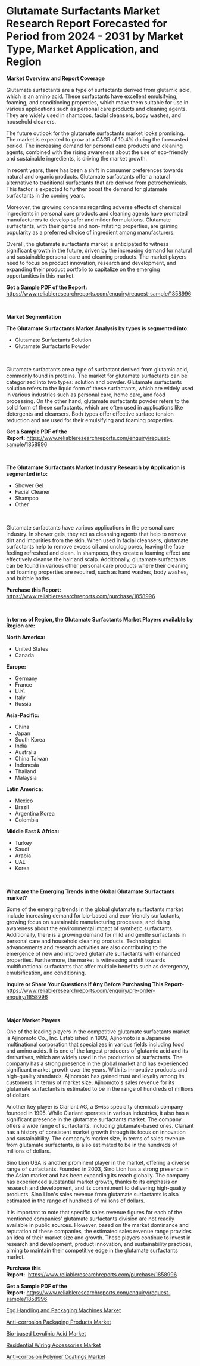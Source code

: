 <p><h1>Glutamate Surfactants Market Research Report Forecasted for Period from 2024 -  2031 by Market Type, Market Application, and Region</h1></p><p><strong>Market Overview and Report Coverage</strong></p>
<p><p>Glutamate surfactants are a type of surfactants derived from glutamic acid, which is an amino acid. These surfactants have excellent emulsifying, foaming, and conditioning properties, which make them suitable for use in various applications such as personal care products and cleaning agents. They are widely used in shampoos, facial cleansers, body washes, and household cleaners.</p><p>The future outlook for the glutamate surfactants market looks promising. The market is expected to grow at a CAGR of 10.4% during the forecasted period. The increasing demand for personal care products and cleaning agents, combined with the rising awareness about the use of eco-friendly and sustainable ingredients, is driving the market growth.</p><p>In recent years, there has been a shift in consumer preferences towards natural and organic products. Glutamate surfactants offer a natural alternative to traditional surfactants that are derived from petrochemicals. This factor is expected to further boost the demand for glutamate surfactants in the coming years.</p><p>Moreover, the growing concerns regarding adverse effects of chemical ingredients in personal care products and cleaning agents have prompted manufacturers to develop safer and milder formulations. Glutamate surfactants, with their gentle and non-irritating properties, are gaining popularity as a preferred choice of ingredient among manufacturers.</p><p>Overall, the glutamate surfactants market is anticipated to witness significant growth in the future, driven by the increasing demand for natural and sustainable personal care and cleaning products. The market players need to focus on product innovation, research and development, and expanding their product portfolio to capitalize on the emerging opportunities in this market.</p></p>
<p><strong>Get a Sample PDF of the Report:</strong> <a href="https://www.reliableresearchreports.com/enquiry/request-sample/1858996">https://www.reliableresearchreports.com/enquiry/request-sample/1858996</a></p>
<p>&nbsp;</p>
<p><strong>Market Segmentation</strong></p>
<p><strong>The Glutamate Surfactants Market Analysis by types is segmented into:</strong></p>
<p><ul><li>Glutamate Surfactants Solution</li><li>Glutamate Surfactants Powder</li></ul></p>
<p>&nbsp;</p>
<p><p>Glutamate surfactants are a type of surfactant derived from glutamic acid, commonly found in proteins. The market for glutamate surfactants can be categorized into two types: solution and powder. Glutamate surfactants solution refers to the liquid form of these surfactants, which are widely used in various industries such as personal care, home care, and food processing. On the other hand, glutamate surfactants powder refers to the solid form of these surfactants, which are often used in applications like detergents and cleansers. Both types offer effective surface tension reduction and are used for their emulsifying and foaming properties.</p></p>
<p><strong>Get a Sample PDF of the Report:</strong>&nbsp;<a href="https://www.reliableresearchreports.com/enquiry/request-sample/1858996">https://www.reliableresearchreports.com/enquiry/request-sample/1858996</a></p>
<p>&nbsp;</p>
<p><strong>The Glutamate Surfactants Market Industry Research by Application is segmented into:</strong></p>
<p><ul><li>Shower Gel</li><li>Facial Cleaner</li><li>Shampoo</li><li>Other</li></ul></p>
<p>&nbsp;</p>
<p><p>Glutamate surfactants have various applications in the personal care industry. In shower gels, they act as cleansing agents that help to remove dirt and impurities from the skin. When used in facial cleansers, glutamate surfactants help to remove excess oil and unclog pores, leaving the face feeling refreshed and clean. In shampoos, they create a foaming effect and effectively cleanse the hair and scalp. Additionally, glutamate surfactants can be found in various other personal care products where their cleaning and foaming properties are required, such as hand washes, body washes, and bubble baths.</p></p>
<p><strong>Purchase this Report:</strong>&nbsp; <a href="https://www.reliableresearchreports.com/purchase/1858996">https://www.reliableresearchreports.com/purchase/1858996</a></p>
<p>&nbsp;</p>
<p><strong>In terms of Region, the Glutamate Surfactants Market Players available by Region are:</strong></p>
<p>
    <p> <strong> North America: </strong>
        <ul>
            <li>United States</li>
            <li>Canada</li>
        </ul>
        </p> 
    <p> <strong> Europe: </strong>
        <ul>
            <li>Germany</li>
            <li>France</li>
            <li>U.K.</li>
            <li>Italy</li>
            <li>Russia</li>
        </ul>
        </p> 
    <p> <strong> Asia-Pacific: </strong>
        <ul>
            <li>China</li>
            <li>Japan</li>
            <li>South Korea</li>
            <li>India</li>
            <li>Australia</li>
            <li>China Taiwan</li>
            <li>Indonesia</li>
            <li>Thailand</li>
            <li>Malaysia</li>
        </ul>
        </p> 
    <p> <strong> Latin America: </strong>
        <ul>
            <li>Mexico</li>
            <li>Brazil</li>
            <li>Argentina Korea</li>
            <li>Colombia</li>
        </ul>
        </p> 
    <p> <strong> Middle East & Africa: </strong>
        <ul>
            <li>Turkey</li>
            <li>Saudi</li>
            <li>Arabia</li>
            <li>UAE</li>
            <li>Korea</li>
        </ul>
    </p>
    </p>
<p>&nbsp;</p>
<p><strong>What are the Emerging Trends in the Global Glutamate Surfactants market?</strong></p>
<p><p>Some of the emerging trends in the global glutamate surfactants market include increasing demand for bio-based and eco-friendly surfactants, growing focus on sustainable manufacturing processes, and rising awareness about the environmental impact of synthetic surfactants. Additionally, there is a growing demand for mild and gentle surfactants in personal care and household cleaning products. Technological advancements and research activities are also contributing to the emergence of new and improved glutamate surfactants with enhanced properties. Furthermore, the market is witnessing a shift towards multifunctional surfactants that offer multiple benefits such as detergency, emulsification, and conditioning.</p></p>
<p><strong>Inquire or Share Your Questions If Any Before Purchasing This Report</strong>- <a href="https://www.reliableresearchreports.com/enquiry/pre-order-enquiry/1858996">https://www.reliableresearchreports.com/enquiry/pre-order-enquiry/1858996</a></p>
<p>&nbsp;</p>
<p><strong>Major Market Players</strong></p>
<p><p>One of the leading players in the competitive glutamate surfactants market is Ajinomoto Co., Inc. Established in 1909, Ajinomoto is a Japanese multinational corporation that specializes in various fields including food and amino acids. It is one of the largest producers of glutamic acid and its derivatives, which are widely used in the production of surfactants. The company has a strong presence in the global market and has experienced significant market growth over the years. With its innovative products and high-quality standards, Ajinomoto has gained trust and loyalty among its customers. In terms of market size, Ajinomoto's sales revenue for its glutamate surfactants is estimated to be in the range of hundreds of millions of dollars.</p><p>Another key player is Clariant AG, a Swiss specialty chemicals company founded in 1995. While Clariant operates in various industries, it also has a significant presence in the glutamate surfactants market. The company offers a wide range of surfactants, including glutamate-based ones. Clariant has a history of consistent market growth through its focus on innovation and sustainability. The company's market size, in terms of sales revenue from glutamate surfactants, is also estimated to be in the hundreds of millions of dollars.</p><p>Sino Lion USA is another prominent player in the market, offering a diverse range of surfactants. Founded in 2003, Sino Lion has a strong presence in the Asian market and has been expanding its reach globally. The company has experienced substantial market growth, thanks to its emphasis on research and development, and its commitment to delivering high-quality products. Sino Lion's sales revenue from glutamate surfactants is also estimated in the range of hundreds of millions of dollars.</p><p>It is important to note that specific sales revenue figures for each of the mentioned companies' glutamate surfactants division are not readily available in public sources. However, based on the market dominance and reputation of these companies, the estimated sales revenue range provides an idea of their market size and growth. These players continue to invest in research and development, product innovation, and sustainability practices, aiming to maintain their competitive edge in the glutamate surfactants market.</p></p>
<p><strong>Purchase this Report:</strong>&nbsp;&nbsp;<a href="https://www.reliableresearchreports.com/purchase/1858996">https://www.reliableresearchreports.com/purchase/1858996</a></p>
<p></p>
<p><strong>Get a Sample PDF of the Report:</strong>&nbsp;<a href="https://www.reliableresearchreports.com/enquiry/request-sample/1858996">https://www.reliableresearchreports.com/enquiry/request-sample/1858996</a></p>
<p><p><a href="https://www.linkedin.com/pulse/egg-handling-packaging-machines-market-insights-players-vtqwc/">Egg Handling and Packaging Machines Market</a></p><p><a href="https://www.linkedin.com/pulse/anti-corrosion-packaging-products-market-size-growth-forecast-bt5je/">Anti-corrosion Packaging Products Market</a></p><p><a href="https://github.com/ruslanpoljakovrd177/Market-Research-Report-List-2/blob/main/bio-based-levulinic-acid-market.md">Bio-based Levulinic Acid Market</a></p><p><a href="https://www.linkedin.com/pulse/decoding-residential-wiring-accessories-market-deep-dive-lsshc/">Residential Wiring Accessories Market</a></p><p><a href="https://github.com/gulaimolin/Market-Research-Report-List-2/blob/main/anti-corrosion-polymer-coatings-market.md">Anti-corrosion Polymer Coatings Market</a></p></p>